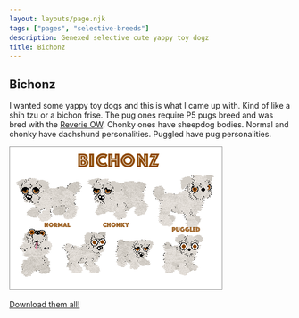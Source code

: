 ```yaml
---
layout: layouts/page.njk
tags: ["pages", "selective-breeds"]
description: Genexed selective cute yappy toy dogz
title: Bichonz
---
```


## Bichonz
I wanted some yappy toy dogs and this is what I came up with. Kind of like a shih tzu or a bichon frise. The pug ones require P5 pugs breed and was bred with the [Reverie OW](http://jewellz.net/). Chonky ones have sheepdog bodies. Normal and chonky have dachshund personalities. Puggled have pug personalities.

![](/public/images/bichonz.png)

[Download them all!](/public/downloads/bichonz.zip)
